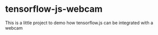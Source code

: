 # tensorflow-js-webcam
This is a little project to demo how tensorflow.js can be integrated with a webcam
